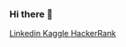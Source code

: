 ### Hi there 👋
[Linkedin  ](https://www.linkedin.com/in/himanshu-sekhar-panigrahi-4830a4255/)
[  Kaggle  ](https://www.kaggle.com/himanshupanigrahi)
[  HackerRank](https://www.hackerrank.com/himanshu86panig1)
<!--Hi
- 🔭 I’m currently working on ...
- 🌱 I’m currently learning ...
- 👯 I’m looking to collaborate on ...
- 🤔 I’m looking for help with ...
- 💬 Ask me about ...
- 📫 How to reach me: ...
- 😄 Pronouns: ...
- ⚡ Fun fact: ...
-->
